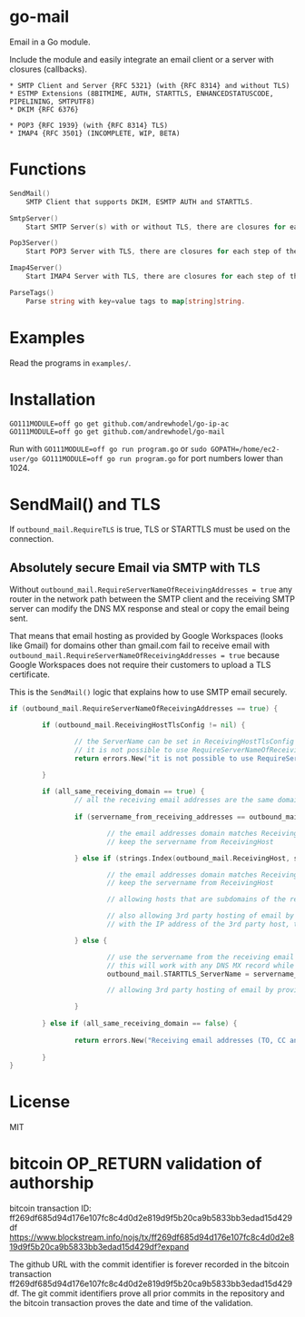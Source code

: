 # go-mail

Email in a Go module.

Include the module and easily integrate an email client or a server with closures (callbacks).

```
* SMTP Client and Server {RFC 5321} (with {RFC 8314} and without TLS)
* ESTMP Extensions (8BITMIME, AUTH, STARTTLS, ENHANCEDSTATUSCODE, PIPELINING, SMTPUTF8)
* DKIM {RFC 6376}

* POP3 {RFC 1939} (with {RFC 8314} TLS)
* IMAP4 {RFC 3501} (INCOMPLETE, WIP, BETA)
```

# Functions

```go
SendMail()
	SMTP Client that supports DKIM, ESMTP AUTH and STARTTLS.

SmtpServer()
	Start SMTP Server(s) with or without TLS, there are closures for each step of the SMTP process.

Pop3Server()
	Start POP3 Server with TLS, there are closures for each step of the POP3 process.

Imap4Server()
	Start IMAP4 Server with TLS, there are closures for each step of the IMAP4 process.

ParseTags()
	Parse string with key=value tags to map[string]string.
```

# Examples

Read the programs in `examples/`.

# Installation

```
GO111MODULE=off go get github.com/andrewhodel/go-ip-ac
GO111MODULE=off go get github.com/andrewhodel/go-mail
```

Run with `GO111MODULE=off go run program.go` or `sudo GOPATH=/home/ec2-user/go GO111MODULE=off go run program.go` for port numbers lower than 1024.

# SendMail() and TLS

If `outbound_mail.RequireTLS` is true, TLS or STARTTLS must be used on the connection.

## Absolutely secure Email via SMTP with TLS

Without `outbound_mail.RequireServerNameOfReceivingAddresses = true` any router in the network path between the SMTP client and the receiving SMTP server can modify the DNS MX response and steal or copy the email being sent.

That means that email hosting as provided by Google Workspaces (looks like Gmail) for domains other than gmail.com fail to receive email with `outbound_mail.RequireServerNameOfReceivingAddresses = true` because Google Workspaces does not require their customers to upload a TLS certificate.

This is the `SendMail()` logic that explains how to use SMTP email securely.

```go
if (outbound_mail.RequireServerNameOfReceivingAddresses == true) {

        if (outbound_mail.ReceivingHostTlsConfig != nil) {

                // the ServerName can be set in ReceivingHostTlsConfig
                // it is not possible to use RequireServerNameOfReceivingAddresses and ReceivingHostTlsConfig with the same email
                return errors.New("it is not possible to use RequireServerNameOfReceivingAddresses and ReceivingHostTlsConfig with the same email because ServerName can be set in ReceivingHostTlsConfig"), 0, nil

        }               
                        
        if (all_same_receiving_domain == true) {
                // all the receiving email addresses are the same domain
        
                if (servername_from_receiving_addresses == outbound_mail.ReceivingHost) {

                        // the email addresses domain matches ReceivingHost exactly
                        // keep the servername from ReceivingHost

                } else if (strings.Index(outbound_mail.ReceivingHost, servername_from_receiving_addresses) == len(outbound_mail.ReceivingHost) - len(servername_from_receiving_addresses)) {

                        // the email addresses domain matches ReceivingHost's major domain (*.domain.tld) regardless of having a subdomain
                        // keep the servername from ReceivingHost

                        // allowing hosts that are subdomains of the receiving domain and using TLS to be validated

                        // also allowing 3rd party hosting of email by setting the MX record of domain.tld to unused-subdomain.domain.tld and creating an A record of unused-subdomain.domain.tld
                        // with the IP address of the 3rd party host, then providing the third party host with the TLS certificate of unused-subdomain.domain.tld

                } else {

                        // use the servername from the receiving email addresses if it does not match ReceivingHost or a subdomain of ReceivingHost
                        // this will work with any DNS MX record while STARTTLS returns the valid TLS certificate with ServerName of the receiving email addresses
                        outbound_mail.STARTTLS_ServerName = servername_from_receiving_addresses

                        // allowing 3rd party hosting of email by providing SMTP and requiring STARTTLS that uses the TLS certificate and servername of the receiving email addresses

                }       
                                
        } else if (all_same_receiving_domain == false) {
                
                return errors.New("Receiving email addresses (TO, CC and BCC) must all be the same if RequireServerNameOfReceivingAddresses is true"), 0, nil
        
        }
}
```

# License

MIT

# bitcoin OP_RETURN validation of authorship

bitcoin transaction ID: ff269df685d94d176e107fc8c4d0d2e819d9f5b20ca9b5833bb3edad15d429df
https://www.blockstream.info/nojs/tx/ff269df685d94d176e107fc8c4d0d2e819d9f5b20ca9b5833bb3edad15d429df?expand

The github URL with the commit identifier is forever recorded in the bitcoin transaction ff269df685d94d176e107fc8c4d0d2e819d9f5b20ca9b5833bb3edad15d429df.  The git commit identifiers prove all prior commits in the repository and the bitcoin transaction proves the date and time of the validation.

